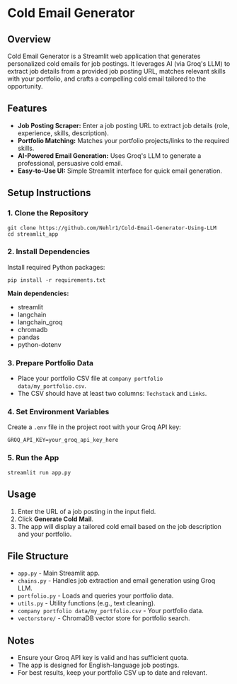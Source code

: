 # Cold Email Generator

## Overview
Cold Email Generator is a Streamlit web application that generates personalized cold emails for job postings. It leverages AI (via Groq's LLM) to extract job details from a provided job posting URL, matches relevant skills with your portfolio, and crafts a compelling cold email tailored to the opportunity.

## Features
- **Job Posting Scraper:** Enter a job posting URL to extract job details (role, experience, skills, description).
- **Portfolio Matching:** Matches your portfolio projects/links to the required skills.
- **AI-Powered Email Generation:** Uses Groq's LLM to generate a professional, persuasive cold email.
- **Easy-to-Use UI:** Simple Streamlit interface for quick email generation.

## Setup Instructions

### 1. Clone the Repository
```
git clone https://github.com/Nehlr1/Cold-Email-Generator-Using-LLM
cd streamlit_app
```

### 2. Install Dependencies
Install required Python packages:
```
pip install -r requirements.txt
```

**Main dependencies:**
- streamlit
- langchain
- langchain_groq
- chromadb
- pandas
- python-dotenv

### 3. Prepare Portfolio Data
- Place your portfolio CSV file at `company portfolio data/my_portfolio.csv`.
- The CSV should have at least two columns: `Techstack` and `Links`.

### 4. Set Environment Variables
Create a `.env` file in the project root with your Groq API key:
```
GROQ_API_KEY=your_groq_api_key_here
```

### 5. Run the App
```
streamlit run app.py
```

## Usage
1. Enter the URL of a job posting in the input field.
2. Click **Generate Cold Mail**.
3. The app will display a tailored cold email based on the job description and your portfolio.

## File Structure
- `app.py` - Main Streamlit app.
- `chains.py` - Handles job extraction and email generation using Groq LLM.
- `portfolio.py` - Loads and queries your portfolio data.
- `utils.py` - Utility functions (e.g., text cleaning).
- `company portfolio data/my_portfolio.csv` - Your portfolio data.
- `vectorstore/` - ChromaDB vector store for portfolio search.

## Notes
- Ensure your Groq API key is valid and has sufficient quota.
- The app is designed for English-language job postings.
- For best results, keep your portfolio CSV up to date and relevant.
